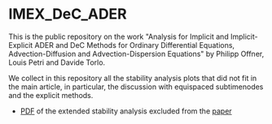 # IMEX_DeC_ADER
This is the public repository on the work "Analysis for Implicit and Implicit-Explicit ADER and DeC Methods for Ordinary Differential Equations, Advection-Diffusion and Advection-Dispersion Equations" by Philipp Offner, Louis Petri and Davide Torlo.

We collect in this repository all the stability analysis plots that did not fit in the main article, in particular, the discussion with equispaced subtimenodes and the explicit methods.

* [PDF](tex/IMEX_ADER_DeC_stability_analysis.pdf) of the extended stability analysis excluded from the [paper](https://arxiv.org/abs/2404.18626)



